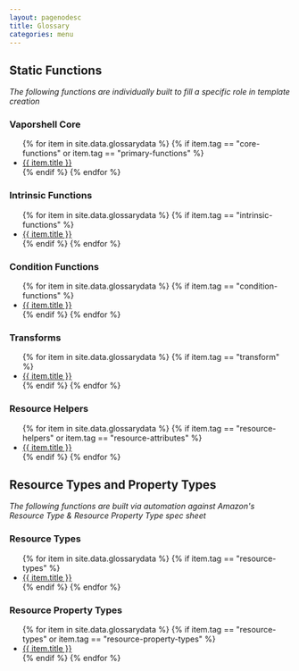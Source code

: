 ```yaml
---
layout: pagenodesc
title: Glossary
categories: menu
---
```


## Static Functions
_The following functions are individually built to fill a specific role in template creation_

### Vaporshell Core
<ul>
    {% for item in site.data.glossarydata %}
      {% if item.tag == "core-functions" or item.tag == "primary-functions" %}
        <li><a href="{{ "/docs/glossary/" | prepend: site.baseurl | append: item.title }}">{{ item.title }}</a></li>
      {% endif %}
    {% endfor %}
</ul>


### Intrinsic Functions
<ul>
    {% for item in site.data.glossarydata %}
      {% if item.tag == "intrinsic-functions" %}
        <li><a href="{{ "/docs/glossary/" | prepend: site.baseurl | append: item.title }}">{{ item.title }}</a></li>
      {% endif %}
    {% endfor %}
</ul>


### Condition Functions
<ul>
    {% for item in site.data.glossarydata %}
      {% if item.tag == "condition-functions" %}
        <li><a href="{{ "/docs/glossary/" | prepend: site.baseurl | append: item.title }}">{{ item.title }}</a></li>
      {% endif %}
    {% endfor %}
</ul>


### Transforms
<ul>
    {% for item in site.data.glossarydata %}
      {% if item.tag == "transform" %}
        <li><a href="{{ "/docs/glossary/" | prepend: site.baseurl | append: item.title }}">{{ item.title }}</a></li>
      {% endif %}
    {% endfor %}
</ul>


### Resource Helpers
<ul>
    {% for item in site.data.glossarydata %}
      {% if item.tag == "resource-helpers" or item.tag == "resource-attributes" %}
        <li><a href="{{ "/docs/glossary/" | prepend: site.baseurl | append: item.title }}">{{ item.title }}</a></li>
      {% endif %}
    {% endfor %}
</ul>


## Resource Types and Property Types
_The following functions are built via automation against Amazon's Resource Type & Resource Property Type spec sheet_

### Resource Types
<ul>
    {% for item in site.data.glossarydata %}
      {% if item.tag == "resource-types" %}
        <li><a href="{{ "/docs/glossary/" | prepend: site.baseurl | append: item.title }}">{{ item.title }}</a></li>
      {% endif %}
    {% endfor %}
</ul>


### Resource Property Types
<ul>
    {% for item in site.data.glossarydata %}
      {% if item.tag == "resource-types" or item.tag == "resource-property-types" %}
        <li><a href="{{ "/docs/glossary/" | prepend: site.baseurl | append: item.title }}">{{ item.title }}</a></li>
      {% endif %}
    {% endfor %}
</ul>
